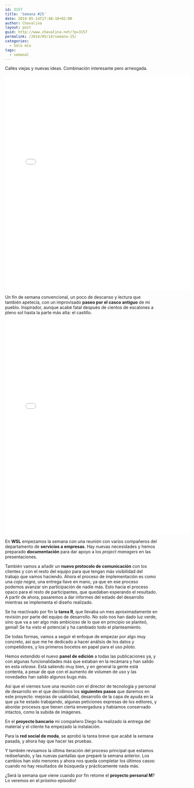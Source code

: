 ```yaml
---
id: 3157
title: 'Semana #25'
date: 2014-05-14T17:48:10+02:00
author: Chavalina
layout: post
guid: http://www.chavalina.net/?p=3157
permalink: /2014/05/14/semana-25/
categories:
  - Sólo mío
tags:
  - semanal
---
```

Calles viejas y nuevas ideas. Combinación interesante pero arriesgada.

<iframe src="//instagram.com/p/n2nk7ItskY/embed/" width="612" height="710" frameborder="0" scrolling="no" allowtransparency="true"></iframe>

Un fin de semana convencional, un poco de descanso y lectura que también apetecía, con un improvisado **paseo por el casco antiguo** de mi pueblo. Inspirador, aunque acabé fatal después de cientos de escalones a pleno sol hasta la parte más alta: el castillo.

<iframe src="//instagram.com/p/n2qENXNsny/embed/" width="612" height="710" frameborder="0" scrolling="no" allowtransparency="true"></iframe>

En **WSL** empezamos la semana con una reunión con varios compañeros del departamento de **servicios a empresas**. Hay nuevas necesidades y hemos preparado **documentación** para dar apoyo a los <em lang="en">project managers</em> en las presentaciones.

También vamos a añadir un **nuevo protocolo de comunicación** con los clientes y con el resto del equipo para que tengan más visibilidad del trabajo que vamos haciendo. Ahora el proceso de implementación es como una _caja negra_, una entrega llave en mano, ya que en ese proceso podemos avanzar sin participación de nadie más. Esto hacía el proceso opaco para el resto de participantes, que quedaban esperando el resultado. A partir de ahora, pasaremos a dar informes del estado del desarrollo mientras se implementa el diseño realizado.

Se ha reactivado por fin la **tarea R**, que llevaba un mes aproximadamente en revisión por parte del equipo de desarrollo. No solo nos han dado luz verde, sino que va a ser algo más ambicioso de lo que en principio se planteó, genial! Se ha visto el potencial y ha cambiado todo el planteamiento.

De todas formas, vamos a seguir el enfoque de empezar por algo muy concreto, así que me he dedicado a hacer análisis de los datos y competidores, y los primeros bocetos en papel para el uso _piloto_.

Hemos extendido el nuevo **panel de edición** a todas las publicaciones ya, y con algunas funcionalidades más que estaban en la recámara y han salido en esta <em lang="en">release</em>. Está saliendo muy bien, y en general la gente está contenta, a pesar de que con el aumento de volumen de uso y las novedades han salido algunos bugs más.

Así que el viernes tuve una reunión con el director de tecnología y personal de desarrollo en el que decidimos los **siguientes pasos** que daremos en este proyecto: mejoras de usabilidad, desarrollo de la capa de ayuda en la que ya he estado trabajando, algunas peticiones expresas de los editores, y abordar procesos que tienen cierta envergadura y habíamos conservado intactos, como la subida de imágenes.

En el **proyecto bancario** mi compañero Diego ha realizado la entrega del material y el cliente ha empezado la instalación.

Para la **red social de moda**, se aprobó la tarea breve que acabé la semana pasada, y ahora hay que hacer las pruebas. 

Y también revisamos la última iteración del proceso principal que estamos rediseñando, y las nuevas pantallas que preparé la semana anterior. Los cambios han sido menores y ahora nos queda completar los últimos casos: cuando no hay resultados de búsqueda y prácticamente nada más.

¿Será la semana que viene cuando por fin retome el **proyecto personal M**? Lo veremos en el próximo episodio!